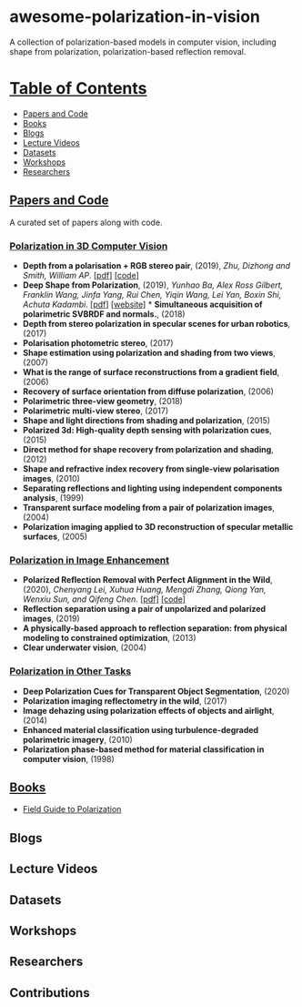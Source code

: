 # awesome-polarization-in-vision
A collection of polarization-based models in computer vision, including shape from polarization, polarization-based reflection removal.

# [Table of Contents]()

* [Papers and Code](#Papers-and-Code)
* [Books](#Books)
* [Blogs](#Blogs)
* [Lecture Videos]()
* [Datasets](#Datasets)
* [Workshops](#Workshops)
* [Researchers](#Researchers)


## [Papers and Code]()

A curated set of papers along with code.


### [Polarization in 3D Computer Vision]()

* __Depth from a polarisation + RGB stereo pair__, (2019), _Zhu, Dizhong and Smith, William AP_. [[pdf]](https://arxiv.org/abs/1903.12061) [[code]](https://github.com/AmosZhu/CVPR2019) 
* __Deep Shape from Polarization__, (2019), _Yunhao Ba, Alex Ross Gilbert, Franklin Wang, Jinfa Yang, Rui Chen, Yiqin Wang, Lei Yan, Boxin Shi, Achuta Kadambi_. [[pdf]](https://arxiv.org/abs/1903.10210) [[website]](https://visual.ee.ucla.edu/deepsfp.htm) * __Simultaneous acquisition of polarimetric SVBRDF and normals.__, (2018)
* __Depth from stereo polarization in specular scenes for urban robotics__, (2017)
* __Polarisation photometric stereo__, (2017)
* __Shape estimation using polarization and shading from two views__, (2007)
* __What is the range of surface reconstructions from a gradient field__,  (2006)
* __Recovery of surface orientation from diffuse polarization__, (2006)
* __Polarimetric three-view geometry__, (2018)
* __Polarimetric multi-view stereo__, (2017)
* __Shape and light directions from shading and polarization__, (2015)
* __Polarized 3d: High-quality depth sensing with polarization cues__, (2015)
* __Direct method for shape recovery from polarization and shading__, (2012)
* __Shape and refractive index recovery from single-view polarisation images__, (2010)
* __Separating reflections and lighting using independent components analysis__, (1999)
* __Transparent surface modeling from a pair of polarization images__, (2004)
* __Polarization imaging applied to 3D reconstruction of specular metallic surfaces__, (2005)




### [Polarization in Image Enhancement]()

* __Polarized Reflection Removal with Perfect Alignment in the Wild__, (2020), _Chenyang Lei, Xuhua Huang, Mengdi Zhang, Qiong Yan, Wenxiu Sun, and Qifeng Chen_. [[pdf]](https://cqf.io/papers/Polarized_Reflection_Removal_CVPR2020.pdf) [[code]](https://github.com/ChenyangLEI/CVPR2020-Polarized-Reflection-Removal-with-Perfect-Alignment)
* __Reflection separation using a pair of unpolarized and polarized images__, (2019)
* __A physically-based approach to reflection separation: from physical modeling to constrained optimization__, (2013)
* __Clear underwater vision__, (2004)

### [Polarization in Other Tasks]()

* __Deep Polarization Cues for Transparent Object Segmentation__, (2020)
* __Polarization imaging reflectometry in the wild__, (2017)
* __Image dehazing using polarization effects of objects and airlight__, (2014)
* __Enhanced material classification using turbulence-degraded polarimetric imagery__, (2010)
* __Polarization phase-based method for material classification in computer vision__, (1998)


## [Books]()

* [Field Guide to Polarization](https://www.spiedigitallibrary.org/ebooks/FG/Field-Guide-to-Polarization/eISBN-9780819478207/10.1117/3.626141)




## Blogs



## Lecture Videos 





## Datasets



## Workshops



## Researchers



## Contributions

